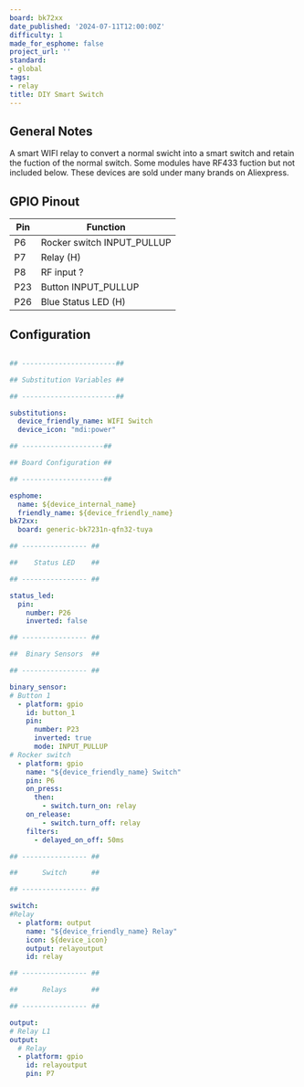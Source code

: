 ```yaml
---
board: bk72xx
date_published: '2024-07-11T12:00:00Z'
difficulty: 1
made_for_esphome: false
project_url: ''
standard:
- global
tags:
- relay
title: DIY Smart Switch
---
```


## General Notes

A smart WIFI relay to convert a normal swicht into a smart switch and retain the fuction of the normal switch.
Some modules have RF433 fuction but not included below.
These devices are sold under many brands on Aliexpress.

## GPIO Pinout

| Pin    | Function                   |
| ------ | -------------------------- |
| P6     | Rocker switch INPUT_PULLUP |
| P7     | Relay (H)                  |
| P8     | RF input ?                 |
| P23    | Button INPUT_PULLUP        |
| P26    | Blue Status LED (H)        |

## Configuration

```yaml

## -----------------------##

## Substitution Variables ##

## -----------------------##

substitutions:
  device_friendly_name: WIFI Switch
  device_icon: "mdi:power"

## --------------------##

## Board Configuration ##

## --------------------##

esphome:
  name: ${device_internal_name}
  friendly_name: ${device_friendly_name}
bk72xx:
  board: generic-bk7231n-qfn32-tuya

## ---------------- ##

##    Status LED    ##

## ---------------- ##

status_led:
  pin:
    number: P26
    inverted: false

## ---------------- ##

##  Binary Sensors  ##

## ---------------- ##

binary_sensor:
# Button 1
  - platform: gpio
    id: button_1
    pin:
      number: P23
      inverted: true
      mode: INPUT_PULLUP
# Rocker switch
  - platform: gpio
    name: "${device_friendly_name} Switch"
    pin: P6
    on_press:
      then:
        - switch.turn_on: relay
    on_release:
        - switch.turn_off: relay
    filters:
      - delayed_on_off: 50ms

## ---------------- ##

##      Switch      ##

## ---------------- ##

switch:
#Relay
  - platform: output
    name: "${device_friendly_name} Relay"
    icon: ${device_icon}
    output: relayoutput
    id: relay

## ---------------- ##

##      Relays      ##

## ---------------- ##

output:
# Relay L1
output:
  # Relay
  - platform: gpio
    id: relayoutput
    pin: P7
```